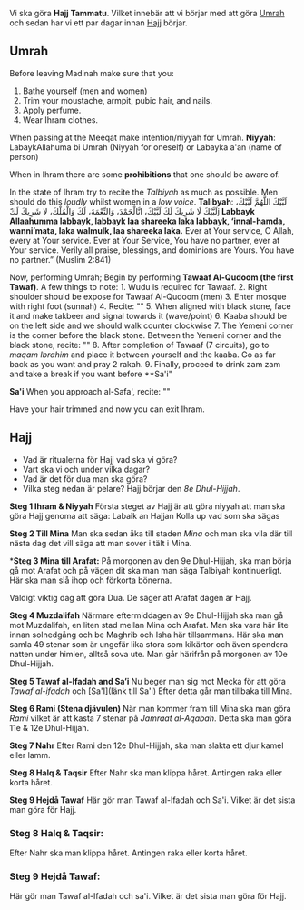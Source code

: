 Vi ska göra **Hajj Tammatu**. Vilket innebär att vi börjar med att göra [Umrah](#Umrah) och sedan har vi ett par dagar innan [Hajj](#Hajj) börjar.
## Umrah 

Before leaving Madinah make sure that you:
1. Bathe yourself (men and women)
2. Trim your moustache, armpit, pubic hair, and nails.
3. Apply perfume.
4. Wear Ihram clothes.

When passing at the Meeqat make intention/niyyah for Umrah.
**Niyyah**:
	LabaykAllahuma bi Umrah (Niyyah for oneself) or Labayka a'an (name of person)

When in Ihram there are some **prohibitions** that one should be aware of.

In the state of Ihram try to recite the *Talbiyah* as much as possible. Men should do this *loudly* whilst women in a *low voice*.
**Talibyah**:
	لَبَّيْكَ اللَّهُمَّ لَبَّيْكَ، لَبَّيْكَ لَا شَرِيكَ لَكَ لَبَّيْكَ، انَّالْحَمْدَ، وَالنِّعْمَةَ، لَكَ وَالْمُلْكَ، لا شَرِيكَ لَك**َ**j
	**Labbayk Allaahumma labbayk, labbayk laa shareeka laka labbayk, ‘innal-hamda, wanni’mata, laka walmulk, laa shareeka laka.**
	Ever at Your service, O Allah, every at Your service. Ever at Your Service, You have no partner, ever at Your service. Verily all praise, blessings, and dominions are Yours. You have no partner.” (Muslim 2:841)

Now, performing Umrah;
Begin by performing **Tawaaf Al-Qudoom (the first Tawaf)**. A few things to note:
	1. Wudu is required for Tawaaf.
	2. Right shoulder should be expose for Tawaaf Al-Qudoom (men)
	3. Enter mosque with right foot (sunnah)
	4. Recite: ""
	5. When aligned with black stone, face it and make takbeer and signal towards it (wave/point)
	6. Kaaba should be on the left side and we should walk counter clockwise
	7. The Yemeni corner is the corner before the black stone. Between the Yemeni corner and the black stone, recite: ""
	8. After completion of Tawaaf (7 circuits), go to *maqam Ibrahim* and place it between yourself and the kaaba. Go as far back as you want and pray 2 rakah.
	9. Finally, proceed to drink zam zam and take a break if you want before **Sa'i"

**Sa'i**
	When you approach al-Safa', recite: ""

Have your hair trimmed and now you can exit Ihram. 
## Hajj 
- Vad är ritualerna för Hajj vad ska vi göra?
- Vart ska vi och under vilka dagar? 
- Vad är det för dua man ska göra?
- Vilka steg nedan är pelare?
Hajj börjar den  *8e Dhul-Hijjah*.

**Steg 1 Ihram & Niyyah**
Första steget av Hajj är att göra niyyah att man ska göra Hajj genoma att säga:
	Labaik an Hajjan Kolla up vad som ska sägas

**Steg 2 Till Mina**
Man ska sedan åka till staden *Mina* och man ska vila där till nästa dag det vill säga att man sover i tält i Mina. 

***Steg 3 Mina till Arafat:**
På morgonen av den 9e Dhul-Hijjah, ska man börja gå mot Arafat och på vägen dit ska man man säga Talbiyah kontinuerligt. Här ska man slå ihop och förkorta bönerna. 

Väldigt viktig dag att göra Dua. De säger att Arafat dagen är Hajj.

**Steg 4 Muzdalifah** 
Närmare eftermiddagen av 9e Dhul-Hijjah ska man gå mot Muzdalifah, en liten stad mellan Mina och Arafat. Man ska vara här lite innan solnedgång och be Maghrib och Isha här tillsammans. Här ska man samla 49 stenar som är ungefär lika stora som kikärtor och även spendera natten under himlen, alltså sova ute. Man går härifrån på morgonen av 10e Dhul-Hijjah.

**Steg 5 Tawaf al-Ifadah and Sa’i** 
Nu beger man sig mot Mecka för att göra *Tawaf al-ifadah* och [Sa'I](länk till Sa'i) Efter detta går man tillbaka till Mina.

**Steg 6 Rami (Stena djävulen)**
När man kommer fram till Mina ska man göra *Rami* vilket är att kasta 7 stenar på *Jamraat al-Aqabah*. Detta ska man göra 11e & 12e Dhul-Hijjah.

**Steg 7 Nahr**
Efter Rami den 12e Dhul-Hijjah, ska man slakta ett djur kamel eller lamm. 

**Steg 8 Halq & Taqsir**
Efter Nahr ska man klippa håret. Antingen raka eller korta håret.

**Steg 9 Hejdå Tawaf**
Här gör man Tawaf al-Ifadah och Sa'i. Vilket är det sista man göra för Hajj. 

### Steg 8 Halq & Taqsir:
Efter Nahr ska man klippa håret. Antingen raka eller korta håret.

### Steg 9 Hejdå Tawaf:
Här gör man Tawaf al-Ifadah och sa'i. Vilket är det sista man göra för Hajj. 
